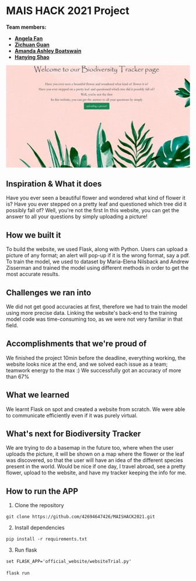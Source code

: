 # MAIS HACK 2021 Project 

**Team members:**
* **[Angela Fan](https://github.com/Angelalalula)**
* **[Zichuan Guan](https://github.com/zcguan)**
* **[Amanda Ashley Boatswain](https://github.com/AmandaBoatswain)**
* **[Hanying Shao](https://github.com/42694647426)**

![alt text](official_website/static/Picture1.png)


## Inspiration & What it does
Have you ever seen a beautiful flower and wondered what kind of flower it is? Have you ever stepped on a pretty leaf and questioned which tree did it possibly fall of? Well, you're not the first In this website, you can get the answer to all your questions by simply uploading a picture!

## How we built it
To build the website, we used Flask, along with Python. Users can upload a picture of any format; an alert will pop-up if it is the wrong format, say a pdf. To train the model, we used to dataset by Maria-Elena Nilsback and Andrew Zisserman and trained the model using different methods in order to get the most accurate results.

## Challenges we ran into
We did not get good accuracies at first, therefore we had to train the model using more precise data. Linking the website's back-end to the training model code was time-consuming too, as we were not very familiar in that field.

## Accomplishments that we're proud of
We finished the project 10min before the deadline, everything working, the website looks nice at the end, and we solved each issue as a team; teamwork energy to the max :) We successfully got an accuracy of more than 67%

## What we learned
We learnt Flask on spot and created a website from scratch. We were able to communicate efficiently even if it was purely virtual.

## What's next for Biodiversity Tracker
We are trying to do a basemap in the future too, where when the user uploads the picture, it will be shown on a map where the flower or the leaf was discovered, so that the user will have an idea of the different species present in the world. Would be nice if one day, I travel abroad, see a pretty flower, upload to the website, and have my tracker keeping the info for me.

## How to run the APP
1. Clone the repository
```
git clone https://github.com/42694647426/MAISHACK2021.git
```
2. Install dependencies 
```
pip install -r requirements.txt
```
3. Run flask
```
set FLASK_APP='official_website/websiteTrial.py'

flask run
```





